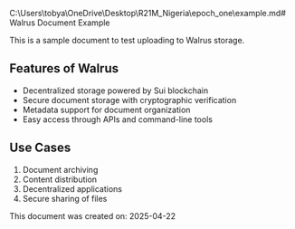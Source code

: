 C:\Users\tobya\OneDrive\Desktop\R21M_Nigeria\epoch_one\example.md# Walrus Document Example

This is a sample document to test uploading to Walrus storage.

## Features of Walrus

- Decentralized storage powered by Sui blockchain
- Secure document storage with cryptographic verification
- Metadata support for document organization
- Easy access through APIs and command-line tools

## Use Cases

1. Document archiving
2. Content distribution
3. Decentralized applications
4. Secure sharing of files

This document was created on: 2025-04-22 